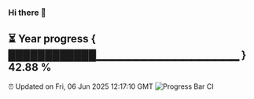 ### Hi there 👋
⏳ Year progress { ████████████▁▁▁▁▁▁▁▁▁▁▁▁▁▁▁▁▁▁ } 42.88 %
---
⏰ Updated on Fri, 06 Jun 2025 12:17:10 GMT
![Progress Bar CI](https://github.com/Moyi321/Moyi321/workflows/Progress%20Bar%20CI/badge.svg)
